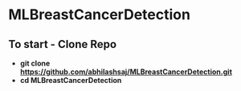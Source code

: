 # MLBreastCancerDetection

## To start - Clone Repo 
  * **git clone https://github.com/abhilashsaj/MLBreastCancerDetection.git**
  * **cd MLBreastCancerDetection**
